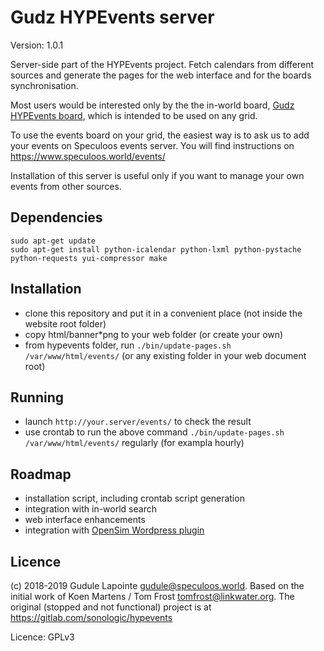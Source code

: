 Gudz HYPEvents server
=====================
Version: 1.0.1

Server-side part of the HYPEvents project. 
Fetch calendars from different sources and generate the pages for the web interface and for the boards synchronisation.

Most users would be interested only by the the in-world board,
[Gudz HYPEvents board](https://git.magiiic.com/opensimulator/hypevents-board),
which is intended to be used on any grid.

To use the events board on your grid, the easiest way is to ask us to add your events on Speculoos events server.
You will find instructions on https://www.speculoos.world/events/

Installation of this server is useful only if you want to manage your own events
from other sources.

Dependencies
------------
``` shell
sudo apt-get update
sudo apt-get install python-icalendar python-lxml python-pystache python-requests yui-compressor make
```

Installation
------------
* clone this repository and put it in a convenient place (not inside the website root folder)
* copy html/banner*png to your web folder (or create your own)
* from hypevents folder, run `./bin/update-pages.sh /var/www/html/events/`
  (or any existing folder in your web document root)

Running
-------
* launch `http://your.server/events/` to check the result
* use crontab to run the above command `./bin/update-pages.sh /var/www/html/events/` regularly (for exampla hourly)

Roadmap
-------
* installation script, including crontab script generation
* integration with in-world search
* web interface enhancements
* integration with [OpenSim Wordpress plugin](https://git.magiiic.com/opensimulator/w4os)

Licence
-------
(c) 2018-2019 Gudule Lapointe <gudule@speculoos.world>.
Based on the initial work of Koen Martens / Tom Frost <tomfrost@linkwater.org>.
The original (stopped and not functional) project is at https://gitlab.com/sonologic/hypevents

Licence: GPLv3